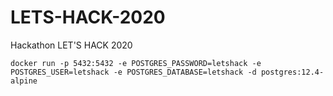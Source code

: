 # LETS-HACK-2020
Hackathon LET'S HACK 2020

```
docker run -p 5432:5432 -e POSTGRES_PASSWORD=letshack -e POSTGRES_USER=letshack -e POSTGRES_DATABASE=letshack -d postgres:12.4-alpine
```